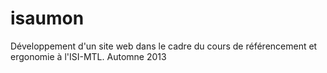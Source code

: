 isaumon
=======

Développement d'un site web dans le cadre du cours de référencement et ergonomie à l'ISI-MTL. Automne 2013
